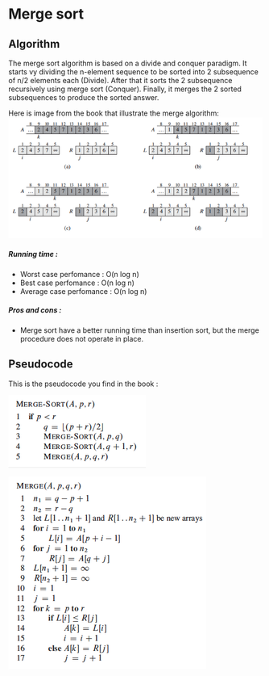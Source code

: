 # Merge sort

## Algorithm

The merge sort algorithm is based on a divide and conquer paradigm. It starts vy dividing the n-element sequence to be sorted into 2 subsequence of n/2 elements each (Divide). After that it sorts the 2 subsequence recursively using merge sort (Conquer). Finally, it merges the 2 sorted subsequences to produce the sorted answer.

Here is image from the book that illustrate the merge algorithm:
![Merge Image](fig/mergeImage.png)

##### Running time :
 - Worst case perfomance : O(n log n)
 - Best case perfomance : O(n log n)
 - Average case perfomance : O(n log n)

##### Pros and cons :
- Merge sort have a better running time than insertion sort, but the merge procedure does not operate in place.

## Pseudocode

This is the pseudocode you find in the book :

![Merge sort](fig/mergeSort.png)

![Merge sort](fig/Merge.png)



 

